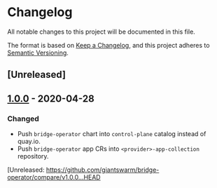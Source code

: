 # Changelog

All notable changes to this project will be documented in this file.

The format is based on [Keep a Changelog](https://keepachangelog.com/en/1.0.0/),
and this project adheres to [Semantic Versioning](https://semver.org/spec/v2.0.0.html).

## [Unreleased]


## [1.0.0] - 2020-04-28

### Changed

- Push `bridge-operator` chart into `control-plane` catalog instead of quay.io.
- Push `bridge-operator` app CRs into `<provider>-app-collection` repository.

[Unreleased: https://github.com/giantswarm/bridge-operator/compare/v1.0.0...HEAD

[1.0.0]: https://github.com/giantswarm/bridge-operator/tag/v1.0.0
